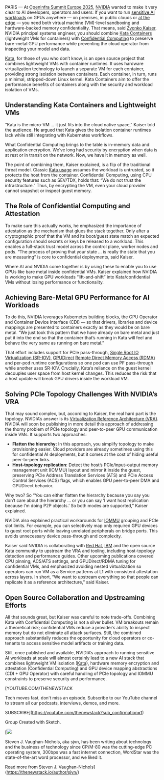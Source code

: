 PARIS — At [OpenInfra Summit Europe 2025](https://summit2025.openinfra.org/), [NVIDIA](https://www.nvidia.com/fr-fr/) wanted to make it very clear to AI developers, operators and users: If you want to run [sensitive AI workloads](https://thenewstack.io/is-ai-a-trillion-dollar-bubble-or-a-world-changing-juggernaut/) on GPUs anywhere — on premises, in public clouds or [at the edge](https://thenewstack.io/6-design-principles-for-edge-computing-systems/) — you need both virtual machine (VM)-level sandboxing and hardware-backed memory confidentiality. That means, said [Zvonko Kaiser](https://www.linkedin.com/in/zvonkok/), NVIDIA principal systems engineer, you should combine [Kata Containers](https://katacontainers.io/) (lightweight VMs for containers) with [Confidential Computing](https://thenewstack.io/confidential-computing-is-transforming-data-encryption-in-healthcare-finance/) to preserve bare-metal GPU performance while preventing the cloud operator from inspecting your model and data.

[Kata](https://thenewstack.io/container-security-and-the-importance-of-secure-runtimes/), for those of you who don’t know, is an open source project that combines lightweight VMs with container runtimes. It uses hardware virtualization technology to launch a separate VM for each container, providing strong isolation between containers. Each container, in turn, runs a minimal, stripped-down Linux kernel. Kata Containers aim to offer the performance benefits of containers along with the security and workload isolation of VMs.

## Understanding Kata Containers and Lightweight VMs

“Kata is the micro-VM … it just fits into the cloud native space,” Kaiser told the audience. He argued that Kata gives the isolation container runtimes lack while still integrating with Kubernetes workflows.

What Confidential Computing brings to the table is in-memory data and application encryption. We’ve long had security by encryption when data is at rest or in transit on the network. Now, we have it in memory as well.

The point of combining them, Kaiser explained, is a flip of the traditional threat model. Classic [Kata usage](https://thenewstack.io/kata-containers-secure-lightweight-virtual-machines-container-environments/) assumes the workload is untrusted, so it protects the host from the container. Confidential Computing, using CPU security features such as SEV/TDX, holds that: “We do not trust the infrastructure.” Thus, by encrypting the VM, even your cloud provider cannot snapshot or inspect guest memory.

## The Role of Confidential Computing and Attestation

To make sure this actually works, he emphasized the importance of attestation as the mechanism that glues the stack together. Only after a cryptographic proof that the VM and its boot/guest state match an expected configuration should secrets or keys be released to a workload. This enables a full-stack trust model across the control plane, worker nodes and pods. “The process of proving that your state … is really the state that you are measuring” is core to confidential deployments, said Kaiser.

Where AI and NVIDIA come together is by using these to enable you to use GPUs like bare metal inside confidential VMs. Kaiser explained how NVIDIA is working to make GPU workloads “lift-and-shift” into Kata/confidential VMs without losing performance or functionality.

## Achieving Bare-Metal GPU Performance for AI Workloads

To do this, NVIDIA leverages Kubernetes building blocks, the GPU Operator and Container Device Interface (CDI) — so that drivers, libraries and device mappings are presented to containers exactly as they would be on bare metal. “We just took this pattern that we have already on bare metal and just put it into the end so that the container that’s running in Kata will feel and behave the very same as running on bare metal.”

That effort includes support for PCIe pass-through, [Single Root IO Virtualization (SR-IOV)](https://learn.microsoft.com/en-us/windows-hardware/drivers/network/overview-of-single-root-i-o-virtualization--sr-iov-), [GPUDirect](https://developer.nvidia.com/gpudirect) [Remote Direct Memory Access (RDMA)](https://www.digitalocean.com/community/conceptual-articles/rdma-high-performance-networking) and per-pod runtime configurations so one pod can use PF pass-through while another uses SR-IOV. Crucially, Kata’s reliance on the guest kernel decouples user space from host kernel changes. This reduces the risk that a host update will break GPU drivers inside the workload VM.

## Solving PCIe Topology Challenges With NVIDIA’s VRA

That may sound complex, but, according to Kaiser, the real hard part is the topology. NVIDIA’s answer is its [Virtualization Reference Architecture (VRA)](https://docs.nvidia.com/ai-enterprise/planning-resource/reference-architecture-for-multi-tenant-clouds/latest/architecture-overview.html). NVIDIA will soon be publishing in more detail this approach of addressing the thorny problem of PCIe topology and peer-to-peer GPU communication inside VMs. It supports two approaches:

* **Flatten the hierarchy:** In this approach, you simplify topology to make provisioning easier. Cloud providers are already sometimes using this for confidential AI deployments, but it comes at the cost of hiding useful peer-to-peer links.
* **Host-topology replication:** Detect the host’s PCIe/input–output memory management unit (IOMMU) layout and mirror it inside the guest, preserving PCIe Address Translation Services (ATS) and PCIe Access Control Services (ACS) flags, which enables GPU peer-to-peer DMA and GPUDirect behavior.

Why two? So “You can either flatten the hierarchy because you say you don’t care about the hierarchy … or you can say ‘I want host replication because I’m doing P2P objects.’ So both modes are supported,” Kaiser explained.

NVIDIA also explained practical workarounds for [IOMMU](https://instinct.docs.amd.com/projects/amdgpu-docs/en/latest/conceptual/iommu.html) grouping and PCIe slot limits. For example, you can selectively map only required GPU devices to guest root ports while leaving unrelated peripherals on bridge ports. This avoids unnecessary device pass-through and complexity.

Kaiser said NVIDIA is collaborating with [Red Hat](https://www.openshift.com/try?utm_content=inline+mention), [IBM](http://www.ibm.com/products/webmethods-hybrid-integration?utm_content=inline+mention) and the open source Kata community to upstream the VRA and tooling, including host-topology detection and performance guides. Other upcoming publications covered CPU pinning, ACS/ATS settings, and GPUDirect/RDMA tuning for confidential VMs, and emphasized avoiding nested virtualization so operators can run VM as a Service patterns at L1 with consistent attestation across layers. In short, “We want to upstream everything so that people can replicate it as a reference architecture,” said Kaiser.

## Open Source Collaboration and Upstreaming Efforts

All that sounds great, but Kaiser was careful to note trade-offs. Combining Kata with Confidential Computing is not a silver bullet. VM breakouts remain a theoretical risk; confidential VMs reduce a provider’s ability to inspect memory but do not eliminate all attack surfaces. Still, the combined approach substantially reduces the opportunity for cloud operators or co-tenants to access sensitive model artifacts or training data.

Still, once published and available, NVIDIA’s approach to running sensitive AI workloads at scale will almost certainly lead to a new AI stack that combines lightweight VM isolation ([Kata](https://thenewstack.io/kata-containers-demo-a-container-experience-with-vm-security/)), hardware memory encryption and attestation (Confidential Computing) and GPU device mapping abstractions (CDI + GPU Operator) with careful handling of PCIe topology and IOMMU constraints to preserve security and performance.

[YOUTUBE.COM/THENEWSTACK

Tech moves fast, don't miss an episode. Subscribe to our YouTube
channel to stream all our podcasts, interviews, demos, and more.

SUBSCRIBE](https://youtube.com/thenewstack?sub_confirmation=1)

Group
Created with Sketch.

[![](https://cdn.thenewstack.io/media/2023/03/cee63948-cropped-8a0b5c52-steven-vaughan-nichols.jpg)

Steven J. Vaughan-Nichols, aka sjvn, has been writing about technology and the business of technology since CP/M-80 was the cutting-edge PC operating system, 300bps was a fast internet connection, WordStar was the state-of-the-art word processor, and we liked it.

Read more from Steven J. Vaughan-Nichols](https://thenewstack.io/author/sjvn/)